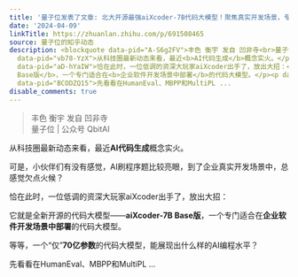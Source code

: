 ```yaml
---
title: '量子位发表了文章: 北大开源最强aiXcoder-7B代码大模型！聚焦真实开发场景，专为企业私有部署设计'
date: '2024-04-09'
linkTitle: https://zhuanlan.zhihu.com/p/691508465
source: 量子位的知乎动态
description: <blockquote data-pid="A-S6g2FV">丰色 衡宇 发自 凹非寺<br>量子位 | 公众号 QbitAI</blockquote><p
  data-pid="vb78-YzX">从科技圈最新动态来看，最近<b>AI代码生成</b>概念实火。</p><p data-pid="aiIAePnV">可是，小伙伴们有没有感觉，AI刷程序题比较亮眼，到了企业真实开发场景中，总感觉欠点火候？</p><p
  data-pid="aD-hYaIW">恰在此时，一位低调的资深大玩家aiXcoder出手了，放出大招：</p><p data-pid="L0KEEwCU">它就是全新开源的代码大模型——<b>aiXcoder-7B
  Base版</b>，一个专门适合在<b>企业软件开发场景中部署</b>的代码大模型。</p><p data-pid="ZpBizyev">等等，一个“仅”<b>70亿参数</b>的代码大模型，能展现出什么样的AI编程水平？</p><p
  data-pid="BCODZQ15">先看看在HumanEval、MBPP和MultiPL ...
disable_comments: true
---
```

<blockquote data-pid="A-S6g2FV">丰色 衡宇 发自 凹非寺<br>量子位 | 公众号 QbitAI</blockquote><p data-pid="vb78-YzX">从科技圈最新动态来看，最近<b>AI代码生成</b>概念实火。</p><p data-pid="aiIAePnV">可是，小伙伴们有没有感觉，AI刷程序题比较亮眼，到了企业真实开发场景中，总感觉欠点火候？</p><p data-pid="aD-hYaIW">恰在此时，一位低调的资深大玩家aiXcoder出手了，放出大招：</p><p data-pid="L0KEEwCU">它就是全新开源的代码大模型——<b>aiXcoder-7B Base版</b>，一个专门适合在<b>企业软件开发场景中部署</b>的代码大模型。</p><p data-pid="ZpBizyev">等等，一个“仅”<b>70亿参数</b>的代码大模型，能展现出什么样的AI编程水平？</p><p data-pid="BCODZQ15">先看看在HumanEval、MBPP和MultiPL ...